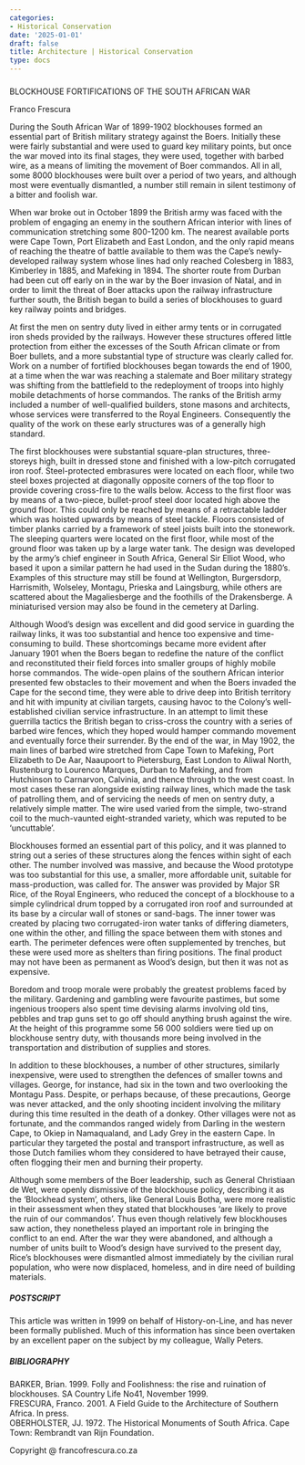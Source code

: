 ```yaml
---
categories:
- Historical Conservation
date: '2025-01-01'
draft: false
title: Architecture | Historical Conservation
type: docs
---
```


#####   
BLOCKHOUSE FORTIFICATIONS OF THE SOUTH AFRICAN WAR

Franco Frescura 

During the South African War of 1899-1902 blockhouses formed an essential part of British military strategy against the Boers. Initially these were fairly substantial and were used to guard key military points, but once the war moved into its final stages, they were used, together with barbed wire, as a means of limiting the movement of Boer commandos. All in all, some 8000 blockhouses were built over a period of two years, and although most were eventually dismantled, a number still remain in silent testimony of a bitter and foolish war. 

When war broke out in October 1899 the British army was faced with the problem of engaging an enemy in the southern African interior with lines of communication stretching some 800-1200 km. The nearest available ports were Cape Town, Port Elizabeth and East London, and the only rapid means of reaching the theatre of battle available to them was the Cape’s newly-developed railway system whose lines had only reached Colesberg in 1883, Kimberley in 1885, and Mafeking in 1894. The shorter route from Durban had been cut off early on in the war by the Boer invasion of Natal, and in order to limit the threat of Boer attacks upon the railway infrastructure further south, the British began to build a series of blockhouses to guard key railway points and bridges.

At first the men on sentry duty lived in either army tents or in corrugated iron sheds provided by the railways. However these structures offered little protection from either the excesses of the South African climate or from Boer bullets, and a more substantial type of structure was clearly called for. Work on a number of fortified blockhouses began towards the end of 1900, at a time when the war was reaching a stalemate and Boer military strategy was shifting from the battlefield to the redeployment of troops into highly mobile detachments of horse commandos. The ranks of the British army included a number of well-qualified builders, stone masons and architects, whose services were transferred to the Royal Engineers. Consequently the quality of the work on these early structures was of a generally high standard.

The first blockhouses were substantial square-plan structures, three-storeys high, built in dressed stone and finished with a low-pitch corrugated iron roof. Steel-protected embrasures were located on each floor, while two steel boxes projected at diagonally opposite corners of the top floor to provide covering cross-fire to the walls below. Access to the first floor was by means of a two-piece, bullet-proof steel door located high above the ground floor. This could only be reached by means of a retractable ladder which was hoisted upwards by means of steel tackle. Floors consisted of timber planks carried by a framework of steel joists built into the stonework. The sleeping quarters were located on the first floor, while most of the ground floor was taken up by a large water tank. The design was developed by the army’s chief engineer in South Africa, General Sir Elliot Wood, who based it upon a similar pattern he had used in the Sudan during the 1880’s. Examples of this structure may still be found at Wellington, Burgersdorp, Harrismith, Wolseley, Montagu, Prieska and Laingsburg, while others are scattered about the Magaliesberge and the foothills of the Drakensberge. A miniaturised version may also be found in the cemetery at Darling.

Although Wood’s design was excellent and did good service in guarding the railway links, it was too substantial and hence too expensive and time-consuming to build. These shortcomings became more evident after January 1901 when the Boers began to redefine the nature of the conflict and reconstituted their field forces into smaller groups of highly mobile horse commandos. The wide-open plains of the southern African interior presented few obstacles to their movement and when the Boers invaded the Cape for the second time, they were able to drive deep into British territory and hit with impunity at civilian targets, causing havoc to the Colony’s well-established civilian service infrastructure. In an attempt to limit these guerrilla tactics the British began to criss-cross the country with a series of barbed wire fences, which they hoped would hamper commando movement and eventually force their surrender. By the end of the war, in May 1902, the main lines of barbed wire stretched from Cape Town to Mafeking, Port Elizabeth to De Aar, Naaupoort to Pietersburg, East London to Aliwal North, Rustenburg to Lourenco Marques, Durban to Mafeking, and from Hutchinson to Carnarvon, Calvinia, and thence through to the west coast. In most cases these ran alongside existing railway lines, which made the task of patrolling them, and of servicing the needs of men on sentry duty, a relatively simple matter. The wire used varied from the simple, two-strand coil to the much-vaunted eight-stranded variety, which was reputed to be ‘uncuttable’.

Blockhouses formed an essential part of this policy, and it was planned to string out a series of these structures along the fences within sight of each other. The number involved was massive, and because the Wood prototype was too substantial for this use, a smaller, more affordable unit, suitable for mass-production, was called for. The answer was provided by Major SR Rice, of the Royal Engineers, who reduced the concept of a blockhouse to a simple cylindrical drum topped by a corrugated iron roof and surrounded at its base by a circular wall of stones or sand-bags. The inner tower was created by placing two corrugated-iron water tanks of differing diameters, one within the other, and filling the space between them with stones and earth. The perimeter defences were often supplemented by trenches, but these were used more as shelters than firing positions. The final product may not have been as permanent as Wood’s design, but then it was not as expensive.

Boredom and troop morale were probably the greatest problems faced by the military. Gardening and gambling were favourite pastimes, but some ingenious troopers also spent time devising alarms involving old tins, pebbles and trap guns set to go off should anything brush against the wire. At the height of this programme some 56 000 soldiers were tied up on blockhouse sentry duty, with thousands more being involved in the transportation and distribution of supplies and stores. 

In addition to these blockhouses, a number of other structures, similarly inexpensive, were used to strengthen the defences of smaller towns and villages. George, for instance, had six in the town and two overlooking the Montagu Pass. Despite, or perhaps because, of these precautions, George was never attacked, and the only shooting incident involving the military during this time resulted in the death of a donkey. Other villages were not as fortunate, and the commandos ranged widely from Darling in the western Cape, to Okiep in Namaqualand, and Lady Grey in the eastern Cape. In particular they targeted the postal and transport infrastructure, as well as those Dutch families whom they considered to have betrayed their cause, often flogging their men and burning their property.

Although some members of the Boer leadership, such as General Christiaan de Wet, were openly dismissive of the blockhouse policy, describing it as the ‘Blockhead system’, others, like General Louis Botha, were more realistic in their assessment when they stated that blockhouses ‘are likely to prove the ruin of our commandos’. Thus even though relatively few blockhouses saw action, they nonetheless played an important role in bringing the conflict to an end. After the war they were abandoned, and although a number of units built to Wood’s design have survived to the present day, Rice’s blockhouses were dismantled almost immediately by the civilian rural population, who were now displaced, homeless, and in dire need of building materials. 

##### POSTSCRIPT

This article was written in 1999 on behalf of History-on-Line, and has never been formally published. Much of this information has since been overtaken by an excellent paper on the subject by my colleague, Wally Peters.

##### BIBLIOGRAPHY

BARKER, Brian. 1999. Folly and Foolishness: the rise and ruination of blockhouses. SA Country Life No41, November 1999.  
FRESCURA, Franco. 2001. A Field Guide to the Architecture of Southern Africa. In press.  
OBERHOLSTER, JJ. 1972. The Historical Monuments of South Africa. Cape Town: Rembrandt van Rijn Foundation.

Copyright @ francofrescura.co.za